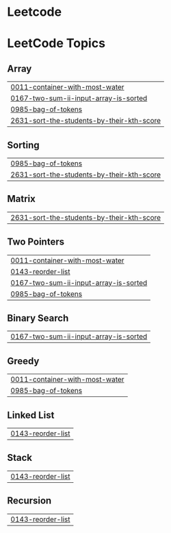 # Leetcode
<!---LeetCode Topics Start-->
# LeetCode Topics
## Array
|  |
| ------- |
| [0011-container-with-most-water](https://github.com/Arunesh-Tiwari/DSA/tree/master/0011-container-with-most-water) |
| [0167-two-sum-ii-input-array-is-sorted](https://github.com/Arunesh-Tiwari/DSA/tree/master/0167-two-sum-ii-input-array-is-sorted) |
| [0985-bag-of-tokens](https://github.com/Arunesh-Tiwari/DSA/tree/master/0985-bag-of-tokens) |
| [2631-sort-the-students-by-their-kth-score](https://github.com/Arunesh-Tiwari/DSA/tree/master/2631-sort-the-students-by-their-kth-score) |
## Sorting
|  |
| ------- |
| [0985-bag-of-tokens](https://github.com/Arunesh-Tiwari/DSA/tree/master/0985-bag-of-tokens) |
| [2631-sort-the-students-by-their-kth-score](https://github.com/Arunesh-Tiwari/DSA/tree/master/2631-sort-the-students-by-their-kth-score) |
## Matrix
|  |
| ------- |
| [2631-sort-the-students-by-their-kth-score](https://github.com/Arunesh-Tiwari/DSA/tree/master/2631-sort-the-students-by-their-kth-score) |
## Two Pointers
|  |
| ------- |
| [0011-container-with-most-water](https://github.com/Arunesh-Tiwari/DSA/tree/master/0011-container-with-most-water) |
| [0143-reorder-list](https://github.com/Arunesh-Tiwari/DSA/tree/master/0143-reorder-list) |
| [0167-two-sum-ii-input-array-is-sorted](https://github.com/Arunesh-Tiwari/DSA/tree/master/0167-two-sum-ii-input-array-is-sorted) |
| [0985-bag-of-tokens](https://github.com/Arunesh-Tiwari/DSA/tree/master/0985-bag-of-tokens) |
## Binary Search
|  |
| ------- |
| [0167-two-sum-ii-input-array-is-sorted](https://github.com/Arunesh-Tiwari/DSA/tree/master/0167-two-sum-ii-input-array-is-sorted) |
## Greedy
|  |
| ------- |
| [0011-container-with-most-water](https://github.com/Arunesh-Tiwari/DSA/tree/master/0011-container-with-most-water) |
| [0985-bag-of-tokens](https://github.com/Arunesh-Tiwari/DSA/tree/master/0985-bag-of-tokens) |
## Linked List
|  |
| ------- |
| [0143-reorder-list](https://github.com/Arunesh-Tiwari/DSA/tree/master/0143-reorder-list) |
## Stack
|  |
| ------- |
| [0143-reorder-list](https://github.com/Arunesh-Tiwari/DSA/tree/master/0143-reorder-list) |
## Recursion
|  |
| ------- |
| [0143-reorder-list](https://github.com/Arunesh-Tiwari/DSA/tree/master/0143-reorder-list) |
<!---LeetCode Topics End-->